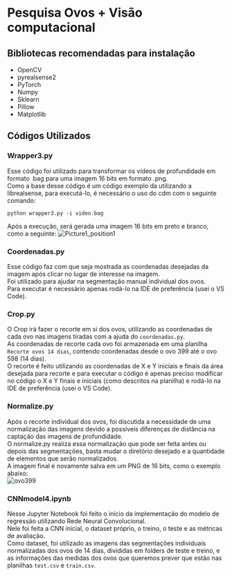 # Pesquisa Ovos + Visão computacional
## Bibliotecas recomendadas para instalação
- OpenCV
- pyrealsense2
- PyTorch
- Numpy
- Sklearn
- Pillow
- Matplotlib

## Códigos Utilizados
### Wrapper3.py
Esse código foi utilizado para transformar os vídeos de profundidade em formato .bag para uma imagem 16 bits em formato .png.  
Como a base desse código é um código exemplo da utilizando a librealsense, para executá-lo, é necessário o uso do cdm com o seguinte comando:
```
python wrapper3.py -i video.bag
```
Após a execução, será gerada uma imagem 16 bits em preto e branco, como a seguinte:
![Picture1_position1](https://github.com/camilealheiro/Ovos-VC/assets/91702532/cc4d0b1f-8eb7-4667-b26a-533cac3b9fe0)

### Coordenadas.py
Esse código faz com que seja mostrada as coordenadas desejadas da imagem após clicar no lugar de interesse na imagem.  
Foi utilizado para ajudar na segmentação manual individual dos ovos.  
Para executar é necessário apenas rodá-lo na IDE de preferência (usei o VS Code).

### Crop.py
O Crop irá fazer o recorte em si dos ovos, utilizando as coordenadas de cada ovo nas imagens tiradas com a ajuda do `coordenadas.py`.  
As coordenadas de recorte cada ovo foi armazenada em uma planilha `Recorte ovos 14 dias`, contendo coordenadas desde o ovo 399 até o ovo 598 (14 dias).  
O recorte é feito utilizando as coordenadas de X e Y iniciais e finais da área desejada para recorte e para executar o código é apenas preciso modificar no código o X e Y finais e iniciais (como descritos na planilha) e rodá-lo na IDE de preferência (usei o VS Code).

### Normalize.py
Após o recorte individual dos ovos, foi discutida a necessidade de uma normalização das imagens devido a possíveis diferenças de distância na captação das imagens de profundidade.  
O normalize.py realiza essa normalização que pode ser feita antes ou depois das segmentações, basta mudar o diretório desejado e a quantidade de elementos que serão normalizados.  
A imagem final é novamente salva em um PNG de 16 bits, como o exemplo abaixo:  
![ovo399](https://github.com/camilealheiro/Ovos-VC/assets/91702532/a756c5df-c836-414e-a901-501ef8c2390e)

### CNNmodel4.ipynb
Nesse Jupyter Notebook foi feito o início da implementação do modelo de regressão utilizando Rede Neural Convolucional.  
Nele foi feita a CNN inicial, o dataset próprio, o treino, o teste e as métricas de avaliação.  
Como dataset, foi utilizado as imagens das segmentações individuais normalizadas dos ovos de 14 dias, divididas em folders de teste e treino, e as informações das medidas dos ovos que queremos prever que estão nas planilhas `test.csv` e `train.csv`.



